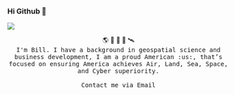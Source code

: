 ### Hi Github 👋
![](https://komarev.com/ghpvc/?username=braymond1776&color=blue)

<p align="center">
  🌎 📡 💠 🌲 🛰️<br>
  <samp>
I'm Bill. I have a background in geospatial science and business development, I am a proud American :us:, that’s focused on ensuring America achieves Air, Land, Sea, Space, and Cyber superiority. 
     <br><br>Contact me via Email</a>
  </samp>
